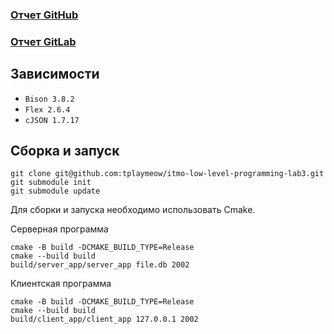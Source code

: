 ### [Отчет GitHub](https://github.com/tplaymeow/itmo-low-level-programming-lab3/blob/main/Report.pdf)
### [Отчет GitLab](https://gitlab.se.ifmo.ru/tplaymeow/low-level-programming-lab3/-/blob/main/Report.pdf)

## Зависимости
- `Bison 3.8.2`
- `Flex 2.6.4`
- `cJSON 1.7.17`

## Сборка и запуск
```
git clone git@github.com:tplaymeow/itmo-low-level-programming-lab3.git
git submodule init
git submodule update
```

Для сборки и запуска необходимо использовать Сmake.

Серверная программа
```
cmake -B build -DCMAKE_BUILD_TYPE=Release
cmake --build build
build/server_app/server_app file.db 2002
```

Клиентская программа
```
cmake -B build -DCMAKE_BUILD_TYPE=Release
cmake --build build
build/client_app/client_app 127.0.0.1 2002
```
